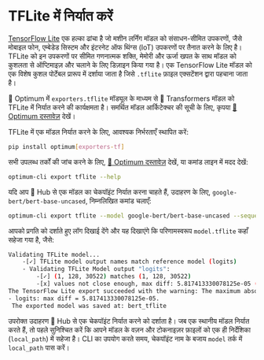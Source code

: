 <!--Copyright 2023 The HuggingFace Team. All rights reserved.

Licensed under the Apache License, Version 2.0 (the "License"); you may not use this file except in compliance with
the License. You may obtain a copy of the License at

http://www.apache.org/licenses/LICENSE-2.0

Unless required by applicable law or agreed to in writing, software distributed under the License is distributed on
an "AS IS" BASIS, WITHOUT WARRANTIES OR CONDITIONS OF ANY KIND, either express or implied. See the License for the
specific language governing permissions and limitations under the License.

⚠️ Note that this file is in Markdown but contain specific syntax for our doc-builder (similar to MDX) that may not be
rendered properly in your Markdown viewer.

-->

# TFLite में निर्यात करें

[TensorFlow Lite](https://www.tensorflow.org/lite/guide) एक हल्का ढांचा है जो मशीन लर्निंग मॉडल को संसाधन-सीमित उपकरणों, जैसे मोबाइल फोन, एम्बेडेड सिस्टम और इंटरनेट ऑफ थिंग्स (IoT) उपकरणों पर तैनात करने के लिए है। TFLite को इन उपकरणों पर सीमित गणनात्मक शक्ति, मेमोरी और ऊर्जा खपत के साथ मॉडल को कुशलता से ऑप्टिमाइज़ और चलाने के लिए डिज़ाइन किया गया है। एक TensorFlow Lite मॉडल को एक विशेष कुशल पोर्टेबल प्रारूप में दर्शाया जाता है जिसे `.tflite` फ़ाइल एक्सटेंशन द्वारा पहचाना जाता है।

🤗 Optimum में `exporters.tflite` मॉड्यूल के माध्यम से 🤗 Transformers मॉडल को TFLite में निर्यात करने की कार्यक्षमता है। समर्थित मॉडल आर्किटेक्चर की सूची के लिए, कृपया [🤗 Optimum दस्तावेज़](https://huggingface.co/docs/optimum/exporters/tflite/overview) देखें।

TFLite में एक मॉडल निर्यात करने के लिए, आवश्यक निर्भरताएँ स्थापित करें:

```bash
pip install optimum[exporters-tf]
```

सभी उपलब्ध तर्कों की जांच करने के लिए, [🤗 Optimum दस्तावेज़](https://huggingface.co/docs/optimum/main/en/exporters/tflite/usage_guides/export_a_model) देखें,
या कमांड लाइन में मदद देखें:

```bash
optimum-cli export tflite --help
```

यदि आप 🤗 Hub से एक मॉडल का चेकपॉइंट निर्यात करना चाहते हैं, उदाहरण के लिए, `google-bert/bert-base-uncased`, निम्नलिखित कमांड चलाएँ:

```bash
optimum-cli export tflite --model google-bert/bert-base-uncased --sequence_length 128 bert_tflite/
```

आपको प्रगति को दर्शाते हुए लॉग दिखाई देंगे और यह दिखाएंगे कि परिणामस्वरूप `model.tflite` कहाँ सहेजा गया है, जैसे:

```bash
Validating TFLite model...
	-[✓] TFLite model output names match reference model (logits)
	- Validating TFLite Model output "logits":
		-[✓] (1, 128, 30522) matches (1, 128, 30522)
		-[x] values not close enough, max diff: 5.817413330078125e-05 (atol: 1e-05)
The TensorFlow Lite export succeeded with the warning: The maximum absolute difference between the output of the reference model and the TFLite exported model is not within the set tolerance 1e-05:
- logits: max diff = 5.817413330078125e-05.
 The exported model was saved at: bert_tflite
```

उपरोक्त उदाहरण 🤗 Hub से एक चेकपॉइंट निर्यात करने को दर्शाता है। जब एक स्थानीय मॉडल निर्यात करते हैं, तो पहले सुनिश्चित करें कि आपने मॉडल के वज़न और टोकनाइज़र फ़ाइलों को एक ही निर्देशिका (`local_path`) में सहेजा है। CLI का उपयोग करते समय, चेकपॉइंट नाम के बजाय `model` तर्क में `local_path` पास करें।
